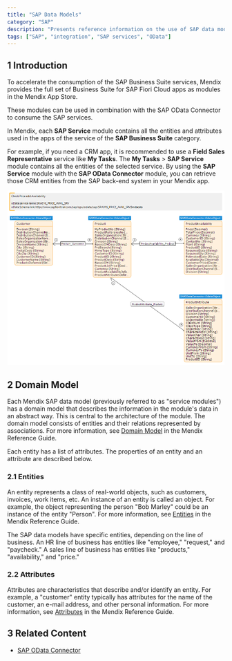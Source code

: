 ```yaml
---
title: "SAP Data Models"
category: "SAP"
description: "Presents reference information on the use of SAP data models."
tags: ["SAP", "integration", "SAP services", "OData"]
---
```


## 1 Introduction

To accelerate the consumption of the SAP Business Suite services, Mendix provides the full set of Business Suite for SAP Fiori Cloud apps as modules in the Mendix App Store.

These modules can be used in combination with the SAP OData Connector to consume the SAP services.

In Mendix, each **SAP Service** module contains all the entities and attributes used in the apps of the service of the **SAP Business Suite** category.

For example, if you need a CRM app, it is recommended to use a **Field Sales Representative** service like **My Tasks**. The **My Tasks** > **SAP Service** module contains all the entities of the selected service. By using the **SAP Service** module with the **SAP OData Connector** module, you can retrieve those CRM entities from the SAP back-end system in your Mendix app.

![](attachments/sap-data-models/sap-service-example.png)

##  2 Domain Model

Each Mendix SAP data model (previously referred to as "service modules") has a domain model that describes the information in the module's data in an abstract way. This is central to the architecture of the module. The domain model consists of entities and their relations represented by associations. For more information, see [Domain Model](../domain-model) in the Mendix Reference Guide.

Each entity has a list of attributes. The properties of an entity and an attribute are described below.

### 2.1 Entities

An entity represents a class of real-world objects, such as customers, invoices, work items, etc. An instance of an entity is called an object. For example, the object representing the person "Bob Marley" could be an instance of the entity "Person". For more information, see [Entities](../entities) in the Mendix Reference Guide.

The SAP data models have specific entities, depending on the line of business. An HR line of business has entities like "employee," "request," and "paycheck." A sales line of business has entities like "products," "availability," and "price."

### 2.2 Attributes

Attributes are characteristics that describe and/or identify an entity. For example, a "customer" entity typically has attributes for the name of the customer, an e-mail address, and other personal information. For more information, see [Attributes](../attributes) in the Mendix Reference Guide.

## 3 Related Content

* [SAP OData Connector](sap-odata-connector)
